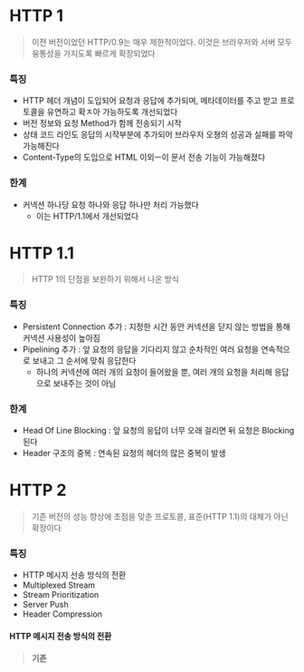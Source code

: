 # HTTP 1

> 이전 버전이었던 HTTP/0.9는 매우 제한적이었다. 이것은 브라우저와 서버 모두 융통성을 가지도록 빠르게 확장되었다

### 특징

* HTTP 헤더 개념이 도입되어 요청과 응답에 추가되며, 메타데이터를 주고 받고 프로토콜을 유연하고 확ㅈ아 가능하도록 개선되었다
* 버전 정보와 요청 Method가 함께 전송되기 시작
* 상태 코드 라인도 응답의 시작부분에 추가되어 브라우저 오쳥의 성공과 실패를 파악 가능해진다
* Content-Type의 도입으로 HTML 이외ㅡ이 문서 전송 기능이 가능해졌다

### 한계

* 커넥션 하나당 요청 하나와 응답 하나만 처리 가능했다
    * 이는 HTTP/1.1에서 개선되었다

# HTTP 1.1

> HTTP 1의 단점을 보완하기 위해서 나온 방식

### 특징

* Persistent Connection 추가 : 지정한 시간 동안 커넥션을 닫지 않는 방법을 통해 커넥션 사용성이 높아짐
* Pipelining 추가 : 앞 요청의 응답을 기다리지 않고 순차적인 여러 요청을 연속적으로 보내고 그 순서에 맞춰 응답한다
    * 하나의 커넥션에 여러 개의 요청이 들어왔을 뿐, 여러 개의 요청을 처리해 응답으로 보내주는 것이 아님

### 한계

* Head Of Line Blocking : 앞 요청의 응답이 너무 오래 걸리면 뒤 요청은 Blocking 된다
* Header 구조의 중복 : 연속된 요청의 헤더의 많은 중복이 발생

# HTTP 2
> 기존 버전의 성능 향상에 초점을 맞춘 프로토콜, 표준(HTTP 1.1)의 대체가 아닌 확장이다
### 특징
* HTTP 메시지 선송 방식의 전환
* Multiplexed Stream
* Stream Prioritization
* Server Push
* Header Compression
#### HTTP 메시지 전송 방식의 전환
> #### 기존